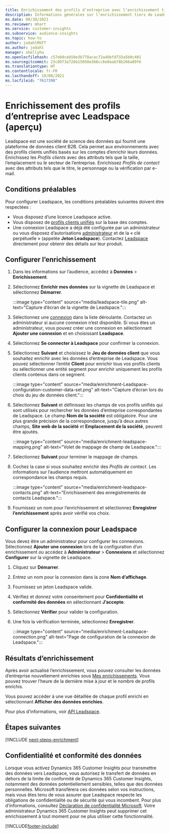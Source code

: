 ```yaml
---
title: Enrichissement des profils d’entreprise avec l’enrichissement tiers de Leadspace
description: Informations générales sur l’enrichissement tiers de Leadspace.
ms.date: 09/30/2021
ms.reviewer: mhart
ms.service: customer-insights
ms.subservice: audience-insights
ms.topic: how-to
author: jodahlMSFT
ms.author: jodahl
manager: shellyha
ms.openlocfilehash: c57eb0ceb50e3b778acac72a4bbfd733a5b0c401
ms.sourcegitcommit: 23c8973a726b15050e368cc6e0aab78b266a89f6
ms.translationtype: HT
ms.contentlocale: fr-FR
ms.lasthandoff: 10/08/2021
ms.locfileid: "7617398"
---
```

# <a name="enrichment-of-company-profiles-with-leadspace-preview"></a>Enrichissement des profils d’entreprise avec Leadspace (aperçu)

Leadspace est une société de science des données qui fournit une plateforme de données client B2B. Cela permet aux environnements avec des profils clients unifiés basés sur les comptes d’enrichir leurs données. Enrichissez les *Profils clients* avec des attributs tels que la taille, l’emplacement ou le secteur de l’entreprise. Enrichissez *Profils de contact* avec des attributs tels que le titre, le personnage ou la vérification par e-mail.

## <a name="prerequisites"></a>Conditions préalables

Pour configurer Leadspace, les conditions préalables suivantes doivent être respectées :

- Vous disposez d’une licence Leadspace active.
- Vous disposez de [profils clients unifiés](customer-profiles.md) sur la base des comptes.
- Une connexion Leadspace a déjà été configurée par un administrateur ou vous disposez d’autorisations [administrateur](permissions.md#administrator) et de la « clé perpétuelle » (appelée **Jeton Leadspace**). Contactez [Leadspace](https://www.leadspace.com/leadspace-microsoft-dynamics-365/) directement pour obtenir des détails sur leur produit.

## <a name="configure-the-enrichment"></a>Configurer l’enrichissement

1. Dans les informations sur l’audience, accédez à **Données** > **Enrichissement**.

1. Sélectionnez **Enrichir mes données** sur la vignette de Leadspace et sélectionnez **Démarrer**.

   :::image type="content" source="media/leadspace-tile.png" alt-text="Capture d’écran de la vignette de Leadspace.":::

1. Sélectionnez une [connexion](connections.md) dans la liste déroulante. Contactez un administrateur si aucune connexion n’est disponible. Si vous êtes un administrateur, vous pouvez créer une connexion en sélectionnant **Ajouter une connexion** et en choisissant **Leadspace**. 

1. Sélectionnez **Se connecter à Leadspace** pour confirmer la connexion.

1. Sélectionnez **Suivant** et choisissez le **Jeu de données client** que vous souhaitez enrichir avec les données d’entreprise de Leadspace. Vous pouvez sélectionner l’entité **Client** pour enrichir tous vos profils clients ou sélectionner une entité segment pour enrichir uniquement les profils clients contenus dans ce segment.

    :::image type="content" source="media/enrichment-Leadspace-configuration-customer-data-set.png" alt-text="Capture d’écran lors du choix du jeu de données client.":::

1. Sélectionnez **Suivant** et définissez les champs de vos profils unifiés qui sont utilisés pour rechercher les données d’entreprise correspondantes de Leadspace. Le champ **Nom de la société** est obligatoire. Pour une plus grande précision de la correspondance, jusqu’à deux autres champs, **Site web de la société** et **Emplacement de la société**, peuvent être ajoutés.

   :::image type="content" source="media/enrichment-leadspace-mapping.png" alt-text="Volet de mappage de champ de Leadspace.":::

1. Sélectionnez **Suivant** pour terminer le mappage de champs.

1. Cochez la case si vous souhaitez enrichir des *Profils de contact*. Les informations sur l’audience mettront automatiquement en correspondance les champs requis.

   :::image type="content" source="media/enrichment-leadspace-contacts.png" alt-text="Enrichissement des enregistrements de contacts Leadspace.":::
 
1. Fournissez un nom pour l’enrichissement et sélectionnez **Enregistrer l’enrichissement** après avoir vérifié vos choix.


## <a name="configure-the-connection-for-leadspace"></a>Configurer la connexion pour Leadspace 

Vous devez être un administrateur pour configurer les connexions. Sélectionnez **Ajouter une connexion** lors de la configuration d’un enrichissement *ou* accédez à **Administrateur** > **Connexions** et sélectionnez **Configurer** sur la vignette de Leadspace.

1. Cliquez sur **Démarrer**. 

1. Entrez un nom pour la connexion dans la zone **Nom d’affichage**.

1. Fournissez un jeton Leadspace valide.

1. Vérifiez et donnez votre consentement pour **Confidentialité et conformité des données** en sélectionnant **J’accepte**.

1. Sélectionnez **Vérifier** pour valider la configuration.

1. Une fois la vérification terminée, sélectionnez **Enregistrer**.
   
   :::image type="content" source="media/enrichment-Leadspace-connection.png" alt-text="Page de configuration de la connexion de Leadspace.":::

## <a name="enrichment-results"></a>Résultats d’enrichissement

Après avoir actualisé l’enrichissement, vous pouvez consulter les données d’entreprise nouvellement enrichies sous [Mes enrichissements](enrichment-hub.md). Vous pouvez trouver l’heure de la dernière mise à jour et le nombre de profils enrichis.

Vous pouvez accéder à une vue détaillée de chaque profil enrichi en sélectionnant **Afficher des données enrichies**.

Pour plus d’informations, voir [API Leadspace](https://support.leadspace.com/hc/en-us/sections/201997649-API).

## <a name="next-steps"></a>Étapes suivantes


[!INCLUDE [next-steps-enrichment](../includes/next-steps-enrichment.md)]

## <a name="data-privacy-and-compliance"></a>Confidentialité et conformité des données

Lorsque vous activez Dynamics 365 Customer Insights pour transmettre des données vers Leadspace, vous autorisez le transfert de données en dehors de la limite de conformité de Dynamics 365 Customer Insights, notamment des données potentiellement sensibles, telles que des données personnelles. Microsoft transférera ces données selon vos instructions, mais vous êtes tenu de vous assurer que Leadspace respecte les obligations de confidentialité ou de sécurité qui vous incombent. Pour plus d’informations, consultez [Déclaration de confidentialité Microsoft](https://go.microsoft.com/fwlink/?linkid=396732).
Votre administrateur Dynamics 365 Customer Insights peut supprimer cet enrichissement à tout moment pour ne plus utiliser cette fonctionnalité.


[!INCLUDE[footer-include](../includes/footer-banner.md)]
